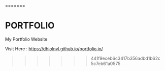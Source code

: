 =======

# PORTFOLIO

My Portfolio Website

Visit Here : https://dhiolnvl.github.io/portfolio.io/

> > > > > > > 441f9eceb6c3417b356adbd1b62c5c7eb61a0575
